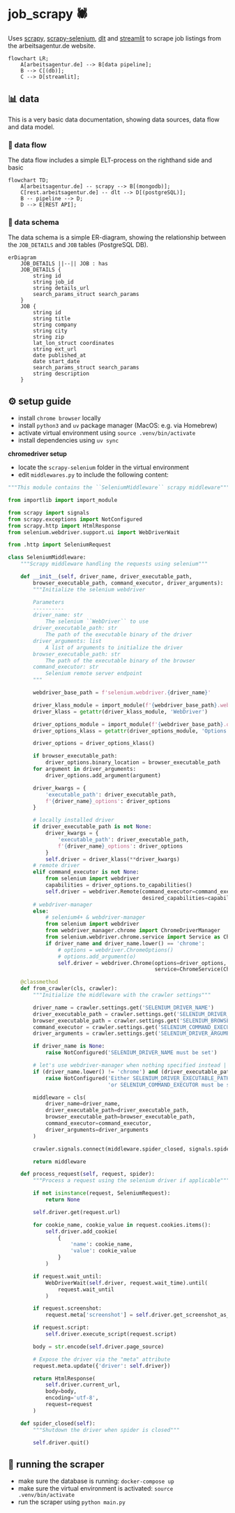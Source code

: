 # job_scrapy 🕷️

Uses [scrapy](https://docs.scrapy.org/en/latest/index.html), [scrapy-selenium](https://github.com/clemfromspace/scrapy-selenium?tab=readme-ov-file), [dlt](https://dlthub.com) and [streamlit](https://docs.streamlit.io) to scrape job listings from the arbeitsagentur.de website.

```mermaid
flowchart LR;
    A[arbeitsagentur.de] --> B[data pipeline];
    B --> C[(db)];
    C --> D[streamlit];

```
## 📊 data

This is a very basic data documentation, showing data sources, data flow and data model.

### 🌊 data flow

The data flow includes a simple ELT-process on the righthand side and basic 

```mermaid
flowchart TD;
    A[arbeitsagentur.de] -- scrapy --> B[(mongodb)];
    C[rest.arbeitsagentur.de] -- dlt --> D[(postgreSQL)];
    B -- pipeline --> D;
    D --> E[REST API];
```

### 🧩 data schema

The data schema is a simple ER-diagram, showing the relationship between the `JOB_DETAILS` and `JOB` tables (PostgreSQL DB).

```mermaid
erDiagram
    JOB_DETAILS ||--|| JOB : has
    JOB_DETAILS {
        string id
        string job_id
        string details_url
        search_params_struct search_params
    }
    JOB {
        string id
        string title
        string company
        string city
        string zip
        lat_lon_struct coordinates
        string ext_url
        date published_at
        date start_date
        search_params_struct search_params
        string description
    }
```

## ⚙️ setup guide

- install `chrome browser` locally
- install `python3` and `uv` package manager (MacOS: e.g. via Homebrew)
- activate virtual environment using `source .venv/bin/activate`
- install dependencies using `uv sync`

**chromedriver setup**

- locate the `scrapy-selenium` folder in the virtual environment
- edit `middlewares.py` to include the following content:

```python
"""This module contains the ``SeleniumMiddleware`` scrapy middleware"""

from importlib import import_module

from scrapy import signals
from scrapy.exceptions import NotConfigured
from scrapy.http import HtmlResponse
from selenium.webdriver.support.ui import WebDriverWait

from .http import SeleniumRequest

class SeleniumMiddleware:
    """Scrapy middleware handling the requests using selenium"""

    def __init__(self, driver_name, driver_executable_path,
        browser_executable_path, command_executor, driver_arguments):
        """Initialize the selenium webdriver

        Parameters
        ----------
        driver_name: str
            The selenium ``WebDriver`` to use
        driver_executable_path: str
            The path of the executable binary of the driver
        driver_arguments: list
            A list of arguments to initialize the driver
        browser_executable_path: str
            The path of the executable binary of the browser
        command_executor: str
            Selenium remote server endpoint
        """

        webdriver_base_path = f'selenium.webdriver.{driver_name}'

        driver_klass_module = import_module(f'{webdriver_base_path}.webdriver')
        driver_klass = getattr(driver_klass_module, 'WebDriver')

        driver_options_module = import_module(f'{webdriver_base_path}.options')
        driver_options_klass = getattr(driver_options_module, 'Options')

        driver_options = driver_options_klass()

        if browser_executable_path:
            driver_options.binary_location = browser_executable_path
        for argument in driver_arguments:
            driver_options.add_argument(argument)

        driver_kwargs = {
            'executable_path': driver_executable_path,
            f'{driver_name}_options': driver_options
        }

        # locally installed driver
        if driver_executable_path is not None:
            driver_kwargs = {
                'executable_path': driver_executable_path,
                f'{driver_name}_options': driver_options
            }
            self.driver = driver_klass(**driver_kwargs)
        # remote driver
        elif command_executor is not None:
            from selenium import webdriver
            capabilities = driver_options.to_capabilities()
            self.driver = webdriver.Remote(command_executor=command_executor,
                                           desired_capabilities=capabilities)
        # webdriver-manager
        else:
            # selenium4+ & webdriver-manager
            from selenium import webdriver
            from webdriver_manager.chrome import ChromeDriverManager
            from selenium.webdriver.chrome.service import Service as ChromeService
            if driver_name and driver_name.lower() == 'chrome':
                # options = webdriver.ChromeOptions()
                # options.add_argument(o)
                self.driver = webdriver.Chrome(options=driver_options,
                                               service=ChromeService(ChromeDriverManager().install()))

    @classmethod
    def from_crawler(cls, crawler):
        """Initialize the middleware with the crawler settings"""

        driver_name = crawler.settings.get('SELENIUM_DRIVER_NAME')
        driver_executable_path = crawler.settings.get('SELENIUM_DRIVER_EXECUTABLE_PATH')
        browser_executable_path = crawler.settings.get('SELENIUM_BROWSER_EXECUTABLE_PATH')
        command_executor = crawler.settings.get('SELENIUM_COMMAND_EXECUTOR')
        driver_arguments = crawler.settings.get('SELENIUM_DRIVER_ARGUMENTS')

        if driver_name is None:
            raise NotConfigured('SELENIUM_DRIVER_NAME must be set')

        # let's use webdriver-manager when nothing specified instead | RN just for Chrome
        if (driver_name.lower() != 'chrome') and (driver_executable_path is None and command_executor is None):
            raise NotConfigured('Either SELENIUM_DRIVER_EXECUTABLE_PATH '
                                'or SELENIUM_COMMAND_EXECUTOR must be set')

        middleware = cls(
            driver_name=driver_name,
            driver_executable_path=driver_executable_path,
            browser_executable_path=browser_executable_path,
            command_executor=command_executor,
            driver_arguments=driver_arguments
        )

        crawler.signals.connect(middleware.spider_closed, signals.spider_closed)

        return middleware

    def process_request(self, request, spider):
        """Process a request using the selenium driver if applicable"""

        if not isinstance(request, SeleniumRequest):
            return None

        self.driver.get(request.url)

        for cookie_name, cookie_value in request.cookies.items():
            self.driver.add_cookie(
                {
                    'name': cookie_name,
                    'value': cookie_value
                }
            )

        if request.wait_until:
            WebDriverWait(self.driver, request.wait_time).until(
                request.wait_until
            )

        if request.screenshot:
            request.meta['screenshot'] = self.driver.get_screenshot_as_png()

        if request.script:
            self.driver.execute_script(request.script)

        body = str.encode(self.driver.page_source)

        # Expose the driver via the "meta" attribute
        request.meta.update({'driver': self.driver})

        return HtmlResponse(
            self.driver.current_url,
            body=body,
            encoding='utf-8',
            request=request
        )

    def spider_closed(self):
        """Shutdown the driver when spider is closed"""

        self.driver.quit()
```

## 🚀 running the scraper

- make sure the database is running: `docker-compose up`
- make sure the virtual environment is activated: `source .venv/bin/activate`
- run the scraper using `python main.py`